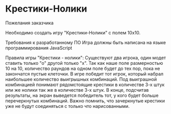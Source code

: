 # Крестики-Нолики

Пожелания заказчика 


Необходимо создать игру "Крестики-Нолики" с полем 10х10.

Требования к разработанному ПО
Игра должны быть написана на языке программирования JavaScript

Правила игры "Крестики - нолики":
Существуют два игрока, один модет ставить только "о" другой только "х". Так как наше поле размерностью 10 на 10, количество раундов на одном поле будет до тех пор, пока не закончатся пустые клеточки. В игре победит тот игрок, который набрал наибольшее количество выигрышных комбинаций. Под выиграшной комбинацией понимают рядомстоящие крестики в количестве 3-х штук или же нолики так же в количестве 3-х штук.
В конце, подсчитав результаты, на экран выведется победитель тот, у кого будет больше перечеркнутых комбинаций. 
Важно помнить, что зачеркнутые крестики уже не будут соединяться с только что нарисованными.


